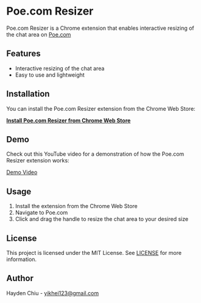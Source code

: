 # Poe.com Resizer

Poe.com Resizer is a Chrome extension that enables interactive resizing of the chat area on [Poe.com](https://poe.com)

## Features

- Interactive resizing of the chat area
- Easy to use and lightweight

## Installation

You can install the Poe.com Resizer extension from the Chrome Web Store:

[**Install Poe.com Resizer from Chrome Web Store**](https://chrome.google.com/webstore/detail/poecom-resizer/pkkdjnobfambcickbmbmpgejnelalmjo)

## Demo

Check out this YouTube video for a demonstration of how the Poe.com Resizer extension works:

[Demo Video](https://youtu.be/Kub4ABrePYs)

## Usage

1. Install the extension from the Chrome Web Store
2. Navigate to Poe.com
3. Click and drag the handle to resize the chat area to your desired size

## License

This project is licensed under the MIT License. See [LICENSE](LICENSE) for more information.

## Author

Hayden Chiu - yikhei123@gmail.com